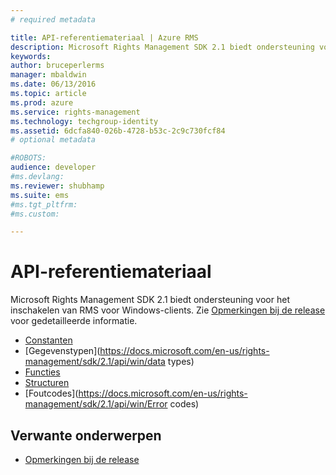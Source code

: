 ```yaml
---
# required metadata

title: API-referentiemateriaal | Azure RMS
description: Microsoft Rights Management SDK 2.1 biedt ondersteuning voor het inschakelen van RMS voor Windows-clients.
keywords:
author: bruceperlerms
manager: mbaldwin
ms.date: 06/13/2016
ms.topic: article
ms.prod: azure
ms.service: rights-management
ms.technology: techgroup-identity
ms.assetid: 6dcfa840-026b-4728-b53c-2c9c730fcf84
# optional metadata

#ROBOTS:
audience: developer
#ms.devlang:
ms.reviewer: shubhamp
ms.suite: ems
#ms.tgt_pltfrm:
#ms.custom:

---
```


# API-referentiemateriaal

Microsoft Rights Management SDK 2.1 biedt ondersteuning voor het inschakelen van RMS voor Windows-clients. Zie [Opmerkingen bij de release](release-notes-rtm.md) voor gedetailleerde informatie.
- [Constanten](https://docs.microsoft.com/en-us/rights-management/sdk/2.1/api/win/constants)
- [Gegevenstypen](https://docs.microsoft.com/en-us/rights-management/sdk/2.1/api/win/data types)
- [Functies](https://docs.microsoft.com/en-us/rights-management/sdk/2.1/api/win/functions)
- [Structuren](https://docs.microsoft.com/en-us/rights-management/sdk/2.1/api/win/structures)
- [Foutcodes](https://docs.microsoft.com/en-us/rights-management/sdk/2.1/api/win/Error codes)



## Verwante onderwerpen

* [Opmerkingen bij de release](release-notes-rtm.md)
 

 


<!--HONumber=Jun16_HO2-->


